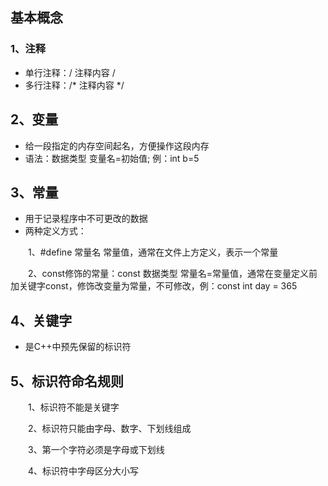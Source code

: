 ## 基本概念

### 1、注释
- 单行注释：/ 注释内容 /
- 多行注释：/* 注释内容 */

## 2、变量
- 给一段指定的内存空间起名，方便操作这段内存
- 语法：数据类型 变量名=初始值; 例：int b=5

## 3、常量
- 用于记录程序中不可更改的数据
- 两种定义方式：

&emsp;&emsp;1、#define 常量名 常量值，通常在文件上方定义，表示一个常量

&emsp;&emsp;2、const修饰的常量：const 数据类型 常量名=常量值，通常在变量定义前加关键字const，修饰改变量为常量，不可修改，例：const int day = 365

## 4、关键字
- 是C++中预先保留的标识符

## 5、标识符命名规则
&emsp;&emsp;1、标识符不能是关键字

&emsp;&emsp;2、标识符只能由字母、数字、下划线组成

&emsp;&emsp;3、第一个字符必须是字母或下划线

&emsp;&emsp;4、标识符中字母区分大小写
